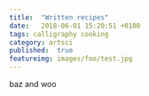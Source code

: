 ```yaml
---
title:  "Written recipes"
date:   2018-06-01 15:20:51 +0100
tags: calligraphy cooking
category: artsci
published:  true
featureimg: images/foo/test.jpg
---
```

baz and woo